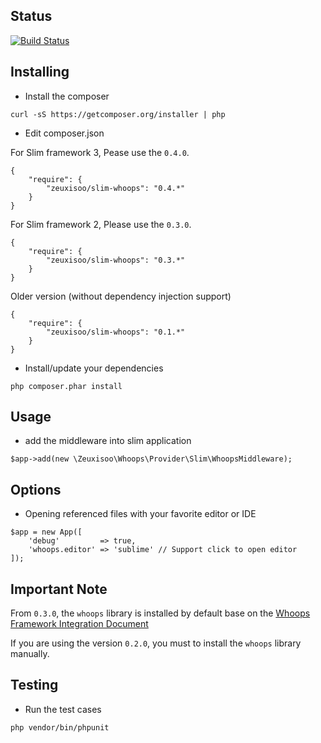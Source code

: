 ## Status

[![Build Status](https://travis-ci.org/zeuxisoo/php-slim-whoops.png?branch=master)](https://travis-ci.org/zeuxisoo/php-slim-whoops)

## Installing

- Install the composer

```
curl -sS https://getcomposer.org/installer | php
```

- Edit composer.json

For Slim framework 3, Pease use the `0.4.0`.

```
{
	"require": {
		"zeuxisoo/slim-whoops": "0.4.*"
	}
}
```

For Slim framework 2, Please use the `0.3.0`.

```
{
    "require": {
        "zeuxisoo/slim-whoops": "0.3.*"
    }
}
```

Older version (without dependency injection support)

```
{
    "require": {
        "zeuxisoo/slim-whoops": "0.1.*"
    }
}
```

- Install/update your dependencies

```
php composer.phar install
```

## Usage

- add the middleware into slim application

```
$app->add(new \Zeuxisoo\Whoops\Provider\Slim\WhoopsMiddleware);
```

## Options

- Opening referenced files with your favorite editor or IDE

```
$app = new App([
    'debug'         => true,
    'whoops.editor' => 'sublime' // Support click to open editor
]);
```

## Important Note

From `0.3.0`, the `whoops` library is installed by default base on the [Whoops Framework Integration Document](https://github.com/filp/whoops/blob/master/docs/Framework%20Integration.md#contributing-an-integration-with-a-framework)

If you are using the version `0.2.0`, you must to install the `whoops` library manually.

## Testing

- Run the test cases

```
php vendor/bin/phpunit
```
